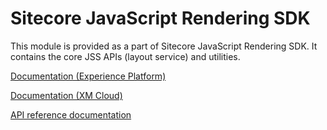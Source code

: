 # Sitecore JavaScript Rendering SDK

This module is provided as a part of Sitecore JavaScript Rendering SDK. It contains the core JSS APIs (layout service) and utilities.


[Documentation (Experience Platform)](https://doc.sitecore.com/xp/en/developers/hd/201/sitecore-headless-development/sitecore-javascript-rendering-sdks--jss-.html)

[Documentation (XM Cloud)](https://doc.sitecore.com/xmc/en/developers/xm-cloud/sitecore-javascript-rendering-sdks--jss-.html)

[API reference documentation](/ref-docs/sitecore-jss/)
